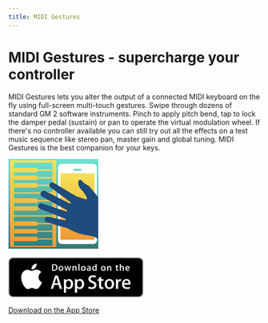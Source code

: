 ```yaml
---
title: MIDI Gestures
---
```

# MIDI Gestures - supercharge your controller

MIDI Gestures lets you alter the output of a connected MIDI keyboard on the fly using full-screen multi-touch gestures. Swipe through dozens of standard GM 2 software instruments. Pinch to apply pitch bend, tap to lock the damper pedal (sustain) or pan to operate the virtual modulation wheel. If there's no controller available you can still try out all the effects on a test music sequence like stereo pan, master gain and global tuning. MIDI Gestures is the best companion for your keys.

![MIDI Gestures logo](MidiGestures180.png "MIDI Gestures")

![Download on the App Store badge](Download_on_the_App_Store_Badge_US-UK_135x40.svg "Download on the App Store")

[Download on the App Store](https://itunes.apple.com/us/app/midi-gestures-supercharge-your-controller/id1258753909?ls=1&mt=8)
